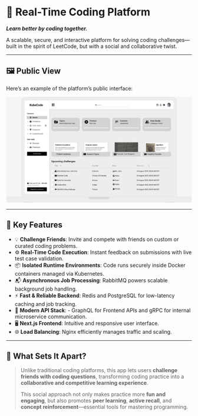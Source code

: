 # 🚀 Real-Time Coding Platform  
**_Learn better by coding together._**

A scalable, secure, and interactive platform for solving coding challenges—built in the spirit of LeetCode, but with a social and collaborative twist.

---

## 🖼️ Public View  
Here’s an example of the platform’s public interface:

![wireframe](screenshots/wireframe-first-draft.png)

---

## 🔧 Key Features

- 💡 **Challenge Friends**: Invite and compete with friends on custom or curated coding problems.
- ⚙️ **Real-Time Code Execution**: Instant feedback on submissions with live test case validation.
- 📦 **Isolated Runtime Environments**: Code runs securely inside Docker containers managed via Kubernetes.
- 📬 **Asynchronous Job Processing**: RabbitMQ powers scalable background job handling.
- ⚡ **Fast & Reliable Backend**: Redis and PostgreSQL for low-latency caching and job tracking.
- 🔌 **Modern API Stack**: - GraphQL for Frontend APIs and gRPC for internal microservice communication.
- 🖥️ **Next.js Frontend**: Intuitive and responsive user interface.
- 🌐 **Load Balancing**: Nginx efficiently manages traffic and scaling.

---

## 🔑 What Sets It Apart?
> Unlike traditional coding platforms, this app lets users **challenge friends with coding questions**, transforming coding practice into a **collaborative and competitive learning experience**.  
>  
> This social approach not only makes practice more **fun and engaging**, but also promotes **peer learning**, **active recall**, and **concept reinforcement**—essential tools for mastering programming.
